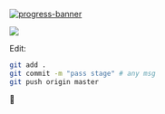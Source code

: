 [![progress-banner](https://backend.codecrafters.io/progress/http-server/fbcae4da-2b0b-4937-a75c-6ed8b1ae8e72)](https://app.codecrafters.io/users/notlelouch?r=2qF)

![](https://github.com/notlelouch/http-server-python/blob/master/banner.jpg)

Edit:
```sh
git add .
git commit -m "pass stage" # any msg
git push origin master
```
🚀
